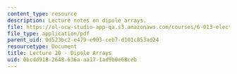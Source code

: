```yaml
---
content_type: resource
description: Lecture notes on dipole arrays.
file: https://ol-ocw-studio-app-qa.s3.amazonaws.com/courses/6-013-electromagnetics-and-applications-fall-2005/0bcdd9182648636aaa171ad9b0e68ceb_lec20.pdf
file_type: application/pdf
parent_uid: 0d523bc2-e479-e903-ceb7-d101c853ad24
resourcetype: Document
title: Lecture 20 - Dipole Arrays
uid: 0bcdd918-2648-636a-aa17-1ad9b0e68ceb
---
```

